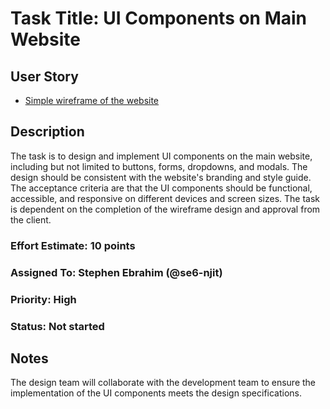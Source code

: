 # Task Title: UI Components on Main Website

## User Story

- [Simple wireframe of the website](../story_wireframe_doc.md)

## Description

The task is to design and implement UI components on the main website, including
but not limited to buttons, forms, dropdowns, and modals. The design should be
consistent with the website's branding and style guide. The acceptance criteria
are that the UI components should be functional, accessible, and responsive on
different devices and screen sizes. The task is dependent on the completion of
the wireframe design and approval from the client.

### Effort Estimate: 10 points

### Assigned To: Stephen Ebrahim (@se6-njit)

### Priority: High

### Status: Not started

## Notes

The design team will collaborate with the development team to ensure the
implementation of the UI components meets the design specifications.
